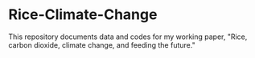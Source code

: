 # Rice-Climate-Change
This repository documents data and codes for my working paper, "Rice, carbon dioxide, climate change, and feeding the future."
